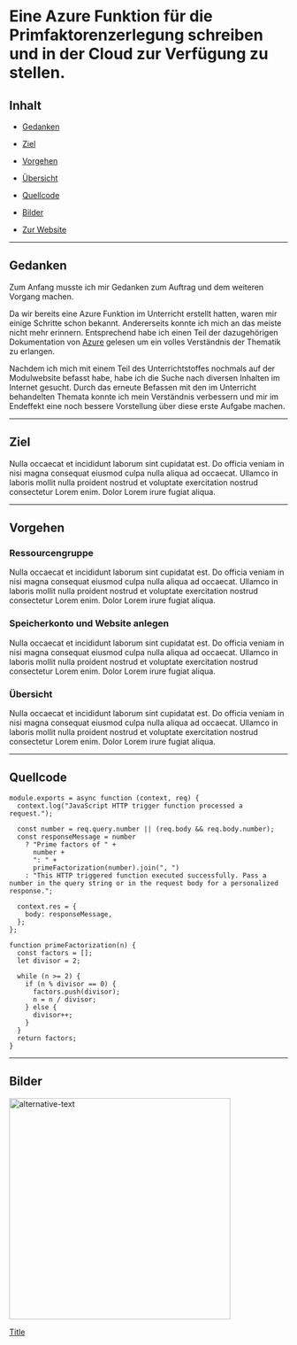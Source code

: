 # Eine Azure Funktion für die Primfaktorenzerlegung schreiben und in der Cloud zur Verfügung zu stellen.

## Inhalt

- [Gedanken](#gedanken)

- [Ziel](#ziel)

- [Vorgehen](#vorgehen)

- [Übersicht](#übersicht)

- [Quellcode](#quellcode)

- [Bilder](#bilder)

- [Zur Website](https://pffm346.azurewebsites.net/api/primefactorjs?code=ERDWSW9i_1Fr14ceZxZ5v_HWJNpPTksa-l-AePwwoRjoAzFuLQZgcA==&number=)

---

## Gedanken

Zum Anfang musste ich mir Gedanken zum Auftrag und dem weiteren Vorgang machen.

Da wir bereits eine Azure Funktion im Unterricht erstellt hatten, waren mir einige Schritte schon bekannt. Andererseits konnte ich mich an das meiste nicht mehr erinnern. Entsprechend habe ich einen Teil der dazugehörigen Dokumentation von [Azure](https://learn.microsoft.com/en-us/azure/azure-functions/functions-reference-node) gelesen um ein volles Verständnis der Thematik zu erlangen.

Nachdem ich mich mit einem Teil des Unterrichtstoffes nochmals auf der Modulwebsite befasst habe, habe ich die Suche nach diversen Inhalten im Internet gesucht. Durch das erneute Befassen mit den im Unterricht behandelten Themata konnte ich mein Verständnis verbessern und mir im Endeffekt eine noch bessere Vorstellung über diese erste Aufgabe machen.

---

## Ziel

Nulla occaecat et incididunt laborum sint cupidatat est. Do officia veniam in nisi magna consequat eiusmod culpa nulla aliqua ad occaecat. Ullamco in laboris mollit nulla proident nostrud et voluptate exercitation nostrud consectetur Lorem enim. Dolor Lorem irure fugiat aliqua.

---

## Vorgehen

### Ressourcengruppe

Nulla occaecat et incididunt laborum sint cupidatat est. Do officia veniam in nisi magna consequat eiusmod culpa nulla aliqua ad occaecat. Ullamco in laboris mollit nulla proident nostrud et voluptate exercitation nostrud consectetur Lorem enim. Dolor Lorem irure fugiat aliqua.

### Speicherkonto und Website anlegen

Nulla occaecat et incididunt laborum sint cupidatat est. Do officia veniam in nisi magna consequat eiusmod culpa nulla aliqua ad occaecat. Ullamco in laboris mollit nulla proident nostrud et voluptate exercitation nostrud consectetur Lorem enim. Dolor Lorem irure fugiat aliqua.

### Übersicht

Nulla occaecat et incididunt laborum sint cupidatat est. Do officia veniam in nisi magna consequat eiusmod culpa nulla aliqua ad occaecat. Ullamco in laboris mollit nulla proident nostrud et voluptate exercitation nostrud consectetur Lorem enim. Dolor Lorem irure fugiat aliqua.

---

## Quellcode

```
module.exports = async function (context, req) {
  context.log("JavaScript HTTP trigger function processed a request.");

  const number = req.query.number || (req.body && req.body.number);
  const responseMessage = number
    ? "Prime factors of " +
      number +
      ": " +
      primeFactorization(number).join(", ")
    : "This HTTP triggered function executed successfully. Pass a number in the query string or in the request body for a personalized response.";

  context.res = {
    body: responseMessage,
  };
};

function primeFactorization(n) {
  const factors = [];
  let divisor = 2;

  while (n >= 2) {
    if (n % divisor == 0) {
      factors.push(divisor);
      n = n / divisor;
    } else {
      divisor++;
    }
  }
  return factors;
}
```

---

## Bilder

<img src="assets/image" alt="alternative-text" width="400"/>

[Title](#link)
